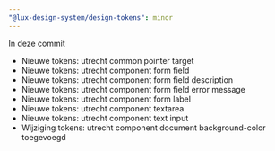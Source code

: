 ```yaml
---
"@lux-design-system/design-tokens": minor
---
```


In deze commit

- Nieuwe tokens: utrecht common pointer target
- Nieuwe tokens: utrecht component form field
- Nieuwe tokens: utrecht component form field description
- Nieuwe tokens: utrecht component form field error message
- Nieuwe tokens: utrecht component form label
- Nieuwe tokens: utrecht component textarea
- Nieuwe tokens: utrecht component text input
- Wijziging tokens: utrecht component document background-color toegevoegd
